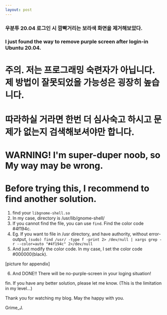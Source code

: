 ```yaml
---
layout: post
---
```


### 우분투 20.04 로그인 시 깜빡거리는 보라색 화면을 제거해보았다.
### I just found the way to remove purple screen after login-in Ubuntu 20.04.

# 주의. 저는 프로그래밍 숙련자가 아닙니다. 제 방법이 잘못되었을 가능성은 굉장히 높습니다.
# 따라하실 거라면 한번 더 심사숙고 하시고 문제가 없는지 검색해보셔야만 합니다.
# WARNING! I'm super-duper noob, so My way may be wrong.
# Before trying this, I recommend to find another solution.

1. find your `libgnome-shell.so`
2. In my case, directory is /usr/lib/gnome-shell/
3. If you cannot find the file, you can use `find`. Find the color code #4f194c.
4. Eg. If you want to file in /usr directory, and have authority, without error-output,
`(sudo) find /usr/ -type f -print 2> /dev/null | xargs grep -r --color=auto "#4f194c" 2>/dev/null`
5. And just modify the color code. In my case, I set the color code #000000(black).

[picture for appendix]

6. And DONE!! There will be no-purple-screen in your loging situation!

fin. If you have any better solution, please let me know.
(This is the limitation in my level...)


Thank you for watching my blog.
May the happy with you.

Grime_J.
